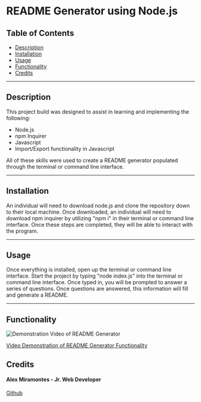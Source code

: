 # README Generator using Node.js


## Table of Contents

- [Description](#description)
- [Installation](#installation)
- [Usage](#usage)
- [Functionality](#functionality)
- [Credits](#credits)


---

## Description

This project build was designed to assist in learning and implementing the following:
- Node.js
- npm Inquirer
- Javascript
- Import/Export functionality in Javascript

All of these skills were used to create a README generator populated through the terminal or command line interface.

---

## Installation

An individual will need to download node.js and clone the repository down to their local machine. Once downloaded, an individual will need to download npm inquirer by utilizing "npm i" in their terminal or command line interface. Once these steps are completed, they will be able to interact with the program.

---

## Usage

Once everything is installed, open up the terminal or command line interface. Start the project by typing "node index.js" into the terminal or command line interface. Once typed in, you will be prompted to answer a series of questions. Once questions are answered, this information will fill and generate a README.  

---

## Functionality

![Demonstration Video of README Generator](./assets/images/functionality_demonstration_readme_generator.gif)

[Video Demonstration of README Generator Functionality](./assets/images/video_demonstrating_functionality_readme_generator.mp4)


## Credits

#### Alex Miramontes - Jr. Web Developer

[Github](https://www.github.com/amiramonte)

